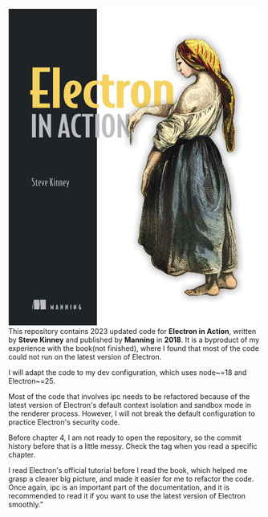 ![](book.jpg)
This repository contains 2023 updated code for **Electron in Action**, written by **Steve Kinney** and published by **Manning** in **2018**. It is a byproduct of my experience with the book(not finished), where I found that most of the code could not run on the latest version of Electron.

I will adapt the code to my dev configuration, which uses node~=18 and Electron~=25.

Most of the code that involves ipc needs to be refactored because of the latest version of Electron's default context isolation and sandbox mode in the renderer process. However, I will not break the default configuration to practice Electron's security code.

Before chapter 4, I am not ready to open the repository, so the commit history before that is a little messy. Check the tag when you read a specific chapter.

I read Electron's official tutorial before I read the book, which helped me grasp a clearer big picture, and made it easier for me to refactor the code. Once again, ipc is an important part of the documentation, and it is recommended to read it if you want to use the latest version of Electron smoothly."